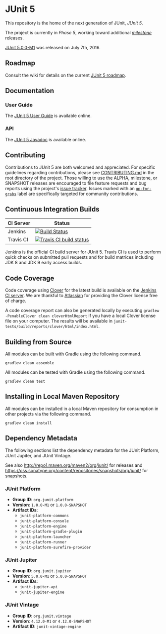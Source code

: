 # JUnit 5

This repository is the home of the next generation of JUnit, _JUnit 5_.

The project is currently in _Phase 5_, working toward additional [_milestone_](https://github.com/junit-team/junit5/milestones/5.0%20M2) releases.

[JUnit 5.0.0-M1](https://github.com/junit-team/junit5/releases/tag/r5.0.0-M1)
was released on July 7th, 2016.

## Roadmap

Consult the wiki for details on the current [JUnit 5 roadmap](https://github.com/junit-team/junit5/wiki#roadmap).

## Documentation

### User Guide

The [JUnit 5 User Guide] is available online.

### API

The [JUnit 5 Javadoc] is available online.

## Contributing

Contributions to JUnit 5 are both welcomed and appreciated. For specific guidelines
regarding contributions, please see [CONTRIBUTING.md] in the root directory of the
project. Those willing to use the ALPHA, milestone, or SNAPSHOT releases are encouraged
to file feature requests and bug reports using the project's
[issue tracker](https://github.com/junit-team/junit5/issues). Issues marked with an
<a href="https://github.com/junit-team/junit5/issues?q=is%3Aissue+is%3Aopen+label%3Aup-for-grabs">`up-for-grabs`</a>
label are specifically targeted for community contributions.

## Continuous Integration Builds

| CI Server | Status |
| --------- | ------ |
| Jenkins   | [![Build Status](https://junit.ci.cloudbees.com/job/JUnit5/badge/icon)](https://junit.ci.cloudbees.com/job/JUnit5) |
| Travis CI | [![Travis CI build status](https://travis-ci.org/junit-team/junit5.svg?branch=master)](https://travis-ci.org/junit-team/junit5) |

Jenkins is the official CI build server for JUnit 5. Travis CI is used to perform quick checks on submitted pull requests and for build matrices including JDK 8 and JDK 9 early access builds.

## Code Coverage

Code coverage using [Clover] for the latest build is available on the [Jenkins CI server].
We are thankful to [Atlassian] for providing the Clover license free of charge.

A code coverage report can also be generated locally by executing
`gradlew -PenableClover clean cloverHtmlReport` if you have a local Clover license file
on your computer. The results will be available in
`junit-tests/build/reports/clover/html/index.html`.


## Building from Source

All modules can be built with Gradle using the following command.

```
gradlew clean assemble
```

All modules can be tested with Gradle using the following command.

```
gradlew clean test
```

## Installing in Local Maven Repository

All modules can be installed in a local Maven repository for consumption in other projects via the following command.

```
gradlew clean install
```

## Dependency Metadata

The following sections list the dependency metadata for the JUnit Platform, JUnit
Jupiter, and JUnit Vintage.

See also <http://repo1.maven.org/maven2/org/junit/> for releases and <https://oss.sonatype.org/content/repositories/snapshots/org/junit/> for snapshots.

### JUnit Platform

- **Group ID**: `org.junit.platform`
- **Version**: `1.0.0-M1` or `1.0.0-SNAPSHOT`
- **Artifact IDs**:
  - `junit-platform-commons`
  - `junit-platform-console`
  - `junit-platform-engine`
  - `junit-platform-gradle-plugin`
  - `junit-platform-launcher`
  - `junit-platform-runner`
  - `junit-platform-surefire-provider`

### JUnit Jupiter

- **Group ID**: `org.junit.jupiter`
- **Version**: `5.0.0-M1` or `5.0.0-SNAPSHOT`
- **Artifact IDs**:
  - `junit-jupiter-api`
  - `junit-jupiter-engine`

### JUnit Vintage

- **Group ID**: `org.junit.vintage`
- **Version**: `4.12.0-M1` or `4.12.0-SNAPSHOT`
- **Artifact ID**: `junit-vintage-engine`


[Atlassian]: https://www.atlassian.com/
[Clover]: https://www.atlassian.com/software/clover/
[CONTRIBUTING.md]: https://github.com/junit-team/junit5/blob/master/CONTRIBUTING.md
[Jenkins CI server]: https://junit.ci.cloudbees.com/job/JUnit5/lastSuccessfulBuild/clover-report/
[JUnit 5 Javadoc]: http://junit.org/junit5/docs/current/api/
[JUnit 5 User Guide]: http://junit.org/junit5/docs/current/user-guide/
[Prototype]: https://github.com/junit-team/junit5/wiki/Prototype
[Twitter]: https://twitter.com/junitlambda
